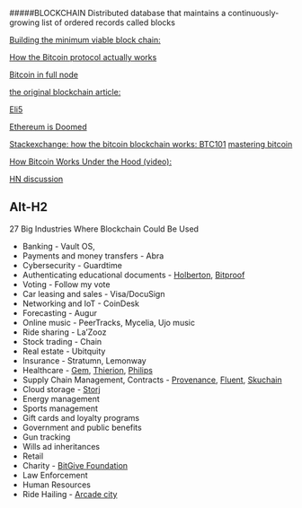 #####BLOCKCHAIN
Distributed database that maintains a continuously-growing list of ordered records called blocks

[Building the minimum viable block chain:](https://www.igvita.com/2014/05/05/minimum-viable-block-chain/)

[How the Bitcoin protocol actually works](http://www.michaelnielsen.org/ddi/how-the-bitcoin-protocol-actually-works/)

[Bitcoin in full node](https://bitcoin.org/en/full-node)

[the original blockchain article:](http://szabo.best.vwh.net/securetitle.html)

[Eli5](https://www.reddit.com/r/Bitcoin/comments/4yp5q1/could_you_please_eli5_the_blockchain_technology/)

[Ethereum is Doomed](http://nakamotoinstitute.org/mempool/ethereum-is-doomed/)

[Stackexchange: how the bitcoin blockchain works: ](http://bitcoin.stackexchange.com/questions/12427/can-someone-explain-how-the-bitcoin-blockchain-works)
[BTC101](https://viruliant.github.io/BTC-101/)
[mastering bitcoin](https://github.com/bitcoinbook/bitcoinbook)


[How Bitcoin Works Under the Hood (video):](https://www.youtube.com/watch?v=Lx9zgZCMqXE&feature=youtu.be)

[HN discussion](https://news.ycombinator.com/item?id=12571287)


Alt-H2
------
27 Big Industries Where Blockchain Could Be Used

+ Banking -  Vault OS, 
+ Payments and money transfers - Abra
+ Cybersecurity - Guardtime
+ Authenticating educational documents - [Holberton](http://www.marketwired.com/press-release/holberton-school-authenticate-its-academic-certificates-with-bitcoin-blockchain-2065768.htm), [Bitproof](https://bitproof.io/)
+ Voting - Follow my vote
+ Car leasing and sales - Visa/DocuSign
+ Networking and IoT - CoinDesk
+ Forecasting - Augur 
+ Online music - PeerTracks, Mycelia, Ujo music
+ Ride sharing -  La’Zooz
+ Stock trading - Chain
+ Real estate - Ubitquity 
+ Insurance - Stratumn, Lemonway
+ Healthcare - [Gem](https://gem.co/), [Thierion](https://tierion.com/), [Philips](http://www.2.forms.healthcare.philips.com/blockchainlabs)
+ Supply Chain Management, Contracts  - [Provenance](https://www.provenance.org/), [Fluent](https://www.netspective.com/fluent/), [Skuchain](https://www.skuchain.com/)
+ Cloud storage - [Storj](https://storj.io/)
+ Energy management
+ Sports management
+ Gift cards and loyalty programs
+ Government and public benefits  
+ Gun tracking
+ Wills ad inheritances
+ Retail
+ Charity - [BitGive Foundation](http://bitgivefoundation.org/)
+ Law Enforcement
+ Human Resources
+ Ride Hailing - [Arcade city](https://arcade.city/)
